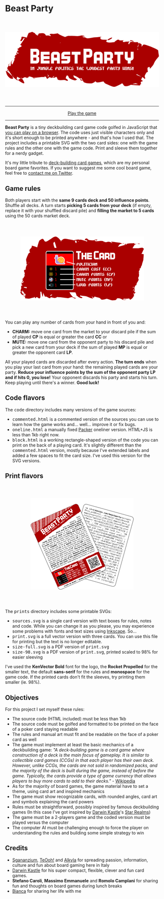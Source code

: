 # Beast Party

<div align="center" style="margin:60px 0">
    <p><img src="images/logo.png"></p>
</div>

---

<div align="center">
    <a href="https://www.kesiev.com/beastparty/">Play the game</a>
</div>

---

**Beast Party** is a tiny deckbuilding card game code golfed in JavaScript that [you can play on a browser](https://www.kesiev.com/beastparty). The code uses just visible characters only and it's short enough to be printed anywhere - and that's how I used that. The project includes a printable SVG with the two card sides: one with the game rules and the other one with the game code. Print and sleeve them together for a nerdy gadget.

It's my little tribute to [deck-building card games](https://en.wikipedia.org/wiki/Deck-building_game), which are my personal board game favorites. If you want to suggest me some cool board game, feel free to [contact me on Twitter](https://twitter.com/KesieV).

## Game rules

Both players start with the **same 9 cards deck and 50 influence points**. Shuffle all decks. A turn starts **picking 5 cards from your deck** (if empty, replace it with your shuffled discard pile) and **filling the market to 5 cards** using the 50 cards market deck.

<div align="center" style="margin:60px 0">
    <p><img src="images/thecard.png"></p>
</div>

You can play any number of cards from your hand in front of you and:

  - **CHARM:** move one card from the market to your discard pile if the sum of played **CP** is equal or greater the card **CC** or
  - **MUTE:** move one card from the opponent party to his discard pile and pick a new card from your deck if the sum of played **MP** is equal or greater the opponent card **LP**.

 All your played cards are discarded after every action. **The turn ends** when you play your last card from your hand: the remaining played cards are your party. **Reduce your influence points by the sum of the opponent party LP and if hits 0, you lose!** Your opponent discards his party and starts his turn. Keep playing until there's a winner. **Good luck!**

## Code flavors

The <tt>code</tt> directory includes many versions of the game sources:

  * <tt>commented.html</tt> is a commented version of the sources you can use to learn how the game works and... well... improve it or fix bugs.
  * <tt>oneline.html</tt> a manually fixed [Packer](http://dean.edwards.name/packer/) oneliner version. HTML+JS is less than 1kb right now.
  * <tt>block.html</tt> is a working rectangle-shaped version of the code you can print on the back of a playing card. It's slightly different than the <tt>commented.html</tt> version, mostly because I've extended labels and added a few spaces to fit the card size. I've used this version for the SVG versions.

## Print flavors

<div align="center" style="margin:60px 0">
    <p><img src="images/cards.png"></p>
</div>

The <tt>prints</tt> directory includes some printable SVGs:

  * <tt>sources.svg</tt> is a single card version with text boxes for rules, notes and code. While you can change it as you please, you may experience some problems with fonts and text sizes using [Inkscape](https://inkscape.org/). So...
  * <tt>print.svg</tt> is a full vector version with three cards. You can use this file for printing but the text is no longer editable.
  * <tt>size-full.svg</tt> is a PDF version of <tt>print.svg</tt>
  * <tt>size-98.svg</tt> is a PDF version of <tt>print.svg</tt>, printed scaled to 98% for easier sleeving

I've used the **KenVector Bold** font for the logo, the **Rocket Propelled** for the smaller text, the default **sans-serif** for the rules and **monospace** for the game code. If the printed cards don't fit the sleeves, try printing them smaller (ie. 98%).

## Objectives

For this project I set myself these rules:

  * The source code (HTML included) must be less than 1kb
  * The source code must be golfed and formatted to be printed on the face of a poker card staying readable
  * The rules and manual art must fit and be readable on the face of a poker card as well
  * The game must implement at least the basic mechanics of a deckbuilding game: _"A deck-building game is a card game where construction of a deck is the main focus of gameplay. It is similar to collectible card games (CCGs) in that each player has their own deck. However, unlike CCGs, the cards are not sold in randomized packs, and the majority of the deck is built during the game, instead of before the game. Typically, the cards provide a type of game currency that allows players to buy more cards to add to their decks."_ - [Wikipedia](https://en.wikipedia.org/wiki/Deck-building_game)
  * As for the majority of board games, the game material have to set a theme, using card art and inspired mechanics
  * The game must show recognizable cards, with rounded angles, card art and symbols explaining the card powers
  * Rules must be straightforward, possibly inspired by famous deckbuilding games (In this case I've got inspired by [Darwin Kastle](https://boardgamegeek.com/boardgamedesigner/4059/darwin-kastle)'s [Star Realms](https://www.starrealms.com/))
  * The game must be a 2-players game and the coded version must be played versus the computer
  * The computer AI must be challenging enough to force the player on understanding the rules and building some simple strategy to win

## Credits

  * [Sgananzium](http://www.sgananzium.it/), [TeOoh!](https://it-it.facebook.com/RecensioniMinute) and [Alkyla](https://www.youtube.com/channel/UCC7NoaDQUH4tTLxCeVZm0oQ) for spreading passion, information, culture and fun about board gaming here in Italy
  * [Darwin Kastle](https://boardgamegeek.com/boardgamedesigner/4059/darwin-kastle) for his super compact, flexible, clever and fun card games.
  * **Stefano Caroli**, **Massimo Emmanuele** and **Romolo Camplani** for sharing fun and thoughts on board games during lunch breaks
  * [Bianca](http://www.linearkey.net/) for sharing her life with me
  